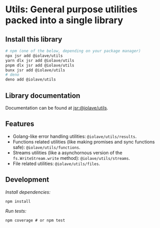 # Utils: General purpose utilities packed into a single library

## Install this library
```bash
# npm (one of the below, depending on your package manager)
npx jsr add @iolave/utils
yarn dlx jsr add @iolave/utils
pnpm dlx jsr add @iolave/utils
bunx jsr add @iolave/utils
# deno
deno add @iolave/utils
```

## Library documentation
Documentation can be found at [jsr:@iolave/utils](https://jsr.io/@iolave/utils/doc).

## Features
- Golang-like error handling utilities: `@iolave/utils/results`.
- Functions related utilities (like making promises and sync functions safe): `@iolave/utils/functions`.
- Streams utilities (like a asynchornous version of the `fs.WriteStream.write` method): `@iolave/utils/streams`.
- File related utilities: `@iolave/utils/files`.

## Development
*Install dependencies:*
```
npm install
```

*Run tests:*
```
npm coverage # or npm test
```
